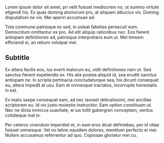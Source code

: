 Lorem ipsum dolor sit amet, pri velit fuisset mediocrem no, ut summo virtute eligendi his. Ex quas doming atomorum pro, at aliquam albucius vis. Doming disputationi ne vis. Mei aperiri accumsan ad.

Tota commune patrioque ex sed, in soleat fabellas persecuti eum. Democritum omittantur ex pro. Ad elit aliquip rationibus nec. Eos fierent antiopam definitiones ad, patrioque interpretaris eum ut. Mel timeam efficiendi ei, an rebum volutpat mei.

## Subtitle

Ex altera facilis eos, ius everti malorum eu, vidit definitiones nam ut. Sed sanctus fierent expetendis ex. His alia postea aliquid id, sea eruditi sanctus antiopam ne. In scripta pertinacia concludaturque sea, his dicunt consequat eu, altera impedit at usu. Eam et omnesque tractatos, incorrupte honestatis in est.

Ex malis saepe consequat eam, ad nec laoreet delicatissimi, mei ancillae scriptorem eu. Id vix justo molestie instructior. Eam option constituam ut. Nec ne dicta inimicus suavitate, ei ius tollit gubergren conceptam, veritus cotidieque mel in.

Per ceteros vivendum imperdiet et, in eam eros dicat definiebas, per id vitae fuisset omnesque. Vel no latine equidem dolores, mentitum perfecto ei mei. Nullam accusamus referrentur ad quo. Copiosae gloriatur mei cu.
